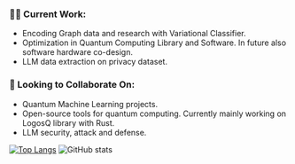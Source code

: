 <!--
**zazabap/zazabap** is a ✨ _special_ ✨ repository because its `README.md` (this file) appears on your GitHub profile.

Here are some ideas to get you started:

- 🔭 I’m currently working on ...
- 🌱 I’m currently learning ...
- 👯 I’m looking to collaborate on ...
- 🤔 I’m looking for help with ...
- 💬 Ask me about ...
- 📫 How to reach me: ...
- 😄 Pronouns: ...
- ⚡ Fun fact: ...
-->

### 🧑‍💻 Current Work:
- Encoding Graph data and research with Variational Classifier.
- Optimization in Quantum Computing Library and Software. In future also software hardware co-design. 
- LLM data extraction on privacy dataset.

### 🤝 Looking to Collaborate On:
- Quantum Machine Learning projects.
- Open-source tools for quantum computing. Currently mainly working on LogosQ library with Rust. 
- LLM security, attack and defense.

[![Top Langs](https://github-readme-stats.vercel.app/api/top-langs/?username=zazabap&layout=donut)](https://github.com/zazabap/github-readme-stats)
![GitHub stats](https://github-readme-stats.vercel.app/api?username=zazabap&show_icons=true)
